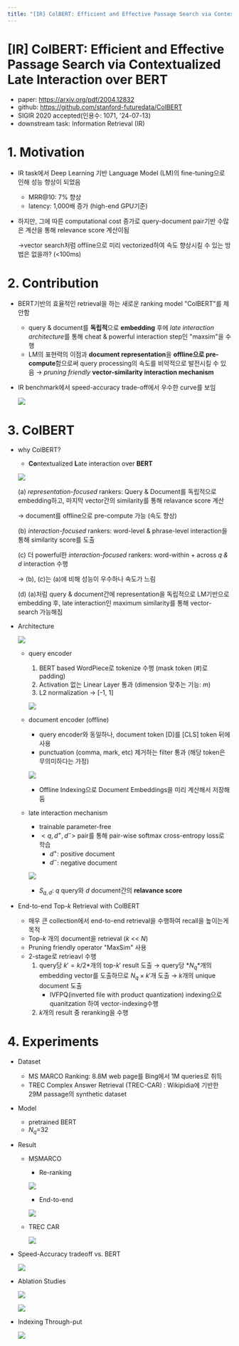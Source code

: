 ```yaml
---
title: "[IR] ColBERT: Efficient and Effective Passage Search via Contextualized Late Interaction over BERT"
---
```

# [IR] ColBERT: Efficient and Effective Passage Search via Contextualized Late Interaction over BERT

- paper: https://arxiv.org/pdf/2004.12832
- github: https://github.com/stanford-futuredata/ColBERT
- SIGIR 2020 accepted(인용수: 1071, '24-07-13)
- downstream task: Information Retrieval (IR)

# 1. Motivation

- IR task에서 Deep Learning 기반 Language Model (LM)의 fine-tuning으로 인해 성능 향상이 되었음

  - MRR@10: 7% 향상
  - latency: 1,000배 증가 (high-end GPU기준)

- 하지만, 그에 따른 computational cost 증가로 query-document pair기반 수많은 계산을 통해 relevance score 계산이됨

  $\to$vector search처럼 offline으로 미리 vectorized하여 속도 향상시킬 수 있는 방법은 없을까? (<100ms)

# 2. Contribution

- BERT기반의 효율적인 retrieval을 하는 새로운 ranking model "ColBERT"를 제안함

  - query & document를 **독립적**으로 **embedding** 후에 *late interaction architecture*를 통해 cheat & powerful interaction step인 "maxsim"을 수행
  - LM의 표현력의 이점과 **document representation**을 **offline으로 pre-compute**함으로써 query processing의 속도를 비약적으로 발전시킬 수 있음 $\to$ *pruning friendly* **vector-similarity interaction mechanism**

- IR benchmark에서 speed-accuracy trade-off에서 우수한 curve를 보임

  ![](../images/2024-07-15/image-20240715232406040.png)

# 3. ColBERT 

- why ColBERT? 

  - **Co**ntextualized **L**ate interaction over **BERT**

  ![](../images/2024-07-15/image-20240715233107622.png)

  (a) *representation-focused* rankers: Query & Document를 독립적으로 embedding하고, 마지막 vector간의 similarity를 통해 relavance score 계산

  $\to$ document를 offline으로 pre-compute 가능 (속도 향상)

  (b) *interaction-focused* rankers: word-level & phrase-level interaction을 통해 similarity score를 도출

  (c) 더 powerful한 *interaction-focused* rankers: word-within + across *q & d* interaction 수행

  $\to$ (b), (c)는 (a)에 비해 성능이 우수하나 속도가 느림

  (d) (a)처럼 query & document간에 representation을 독립적으로 LM기반으로 embedding 후, late interaction인 maximum similarity를 통해 vector-search 가능해짐

- Architecture

  ![](../images/2024-07-15/image-20240715233934388.png)

  - query encoder

    1. BERT based WordPiece로 tokenize 수행 (mask token (#)로 padding)
    2. Activation 없는 Linear Layer 통과 (dimension 맞추는 기능: *m*)
    3. L2 normalization $\to$ [-1, 1]

    ![](../images/2024-07-15/image-20240715234047192.png)

  - document encoder (offline)

    - query encoder와 동일하나, document token [D]를 [CLS] token 뒤에 사용
    - punctuation (comma, mark, etc) 제거하는 filter 통과 (해당 token은 무의미하다는 가정)

    ![](../images/2024-07-15/image-20240715234445684.png)

    - Offline Indexing으로 Document Embeddings을 미리 계산해서 저장해둠


  - late interaction mechanism

    - trainable parameter-free
    - $<q, d^+, d^->$ pair를 통해 pair-wise softmax cross-entropy loss로 학습
      - $d^+$: positive document
      - $d^-$: negative document

    ![](../images/2024-07-15/image-20240715234548149.png)

    - $S_{q,d}$: *q* query와 *d* document간의 **relavance score**

- End-to-end Top-*k* Retrieval with ColBERT

  - 매우 큰 collection에서 end-to-end retrieval을 수행하여 recall을 높이는게 목적 
  - Top-*k* 개의 document을 retrieval (*k* << *N*)
  - Pruning friendly operator "MaxSim" 사용
  - 2-stage로 retrieavl 수행
    1. query당  $k'=k/2$*개의 top-$k'$ result 도출 $\to$ query당 *$N_q$*개의 embedding vector를 도출하므로 $N_q \times k'$개 도출 $\to$ *k*개의 unique document 도출
       - IVFPQ(inverted file with product quantization) indexing으로 quanitzation 하여 vector-indexing수행
    2. *k*개의 result 중 reranking을 수행


# 4. Experiments

- Dataset
  - MS MARCO Ranking: 8.8M web page를 Bing에서 1M queries로 취득
  - TREC Complex Answer Retrieval (TREC-CAR) : Wikipidia에 기반한 29M passage의 synthetic dataset
- Model
  - pretrained BERT
  - $N_q$=32

- Result

  - MSMARCO

    - Re-ranking

    ![](../images/2024-07-15/image-20240716081639603.png)

    - End-to-end

    ![](../images/2024-07-15/image-20240716081659637.png)

  - TREC CAR

    ![](../images/2024-07-15/image-20240716081832798.png)

- Speed-Accuracy tradeoff vs. BERT

  ![](../images/2024-07-15/image-20240716081722666.png)

- Ablation Studies

  ![](../images/2024-07-15/image-20240716081912404.png)

  ![](../images/2024-07-15/image-20240716081929300.png)

- Indexing Through-put

  ![](../images/2024-07-15/image-20240716081947883.png)
